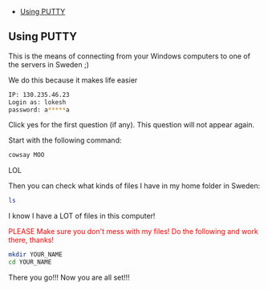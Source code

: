 -   [Using PUTTY](#using-putty)

Using PUTTY
-----------

This is the means of connecting from your Windows computers to one of the servers in Sweden ;)

We do this because it makes life easier

``` bash
IP: 130.235.46.23
Login as: lokesh
password: a*****a
```

Click yes for the first question (if any). This question will not appear again.

Start with the following command:

``` bash
cowsay MOO
```

LOL

Then you can check what kinds of files I have in my home folder in Sweden:

``` bash
ls
```

I know I have a LOT of files in this computer!

<span style="color:red"> PLEASE Make sure you don't mess with my files! Do the following and work there, thanks! </span>

``` bash
mkdir YOUR_NAME
cd YOUR_NAME
```

There you go!!! Now you are all set!!!
